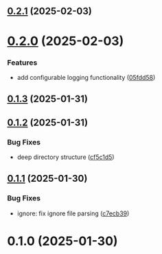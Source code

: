 ## [0.2.1](https://github.com/ykawataki/gitignore-filter/compare/v0.2.0...v0.2.1) (2025-02-03)



# [0.2.0](https://github.com/ykawataki/gitignore-filter/compare/v0.1.3...v0.2.0) (2025-02-03)


### Features

* add configurable logging functionality ([05fdd58](https://github.com/ykawataki/gitignore-filter/commit/05fdd580a52bb428b925480d71a45c269b3a6468))



## [0.1.3](https://github.com/ykawataki/gitignore-filter/compare/v0.1.2...v0.1.3) (2025-01-31)



## [0.1.2](https://github.com/ykawataki/gitignore-filter/compare/v0.1.1...v0.1.2) (2025-01-31)


### Bug Fixes

* deep directory structure ([cf5c1d5](https://github.com/ykawataki/gitignore-filter/commit/cf5c1d57b1946c2afca4ef2c061157ebb80bc526))



## [0.1.1](https://github.com/ykawataki/gitignore-filter/compare/v0.1.0...v0.1.1) (2025-01-30)


### Bug Fixes

* ignore: fix ignore file parsing ([c7ecb39](https://github.com/ykawataki/gitignore-filter/commit/c7ecb39c2108a3de2683fba226c1c1f7ead70220))



# 0.1.0 (2025-01-30)



